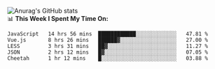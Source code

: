 
![Anurag's GitHub stats](https://github-readme-stats.vercel.app/api?username=supergczh&show_icons=true&theme=radical)
<br />
📊 **This Week I Spent My Time On:**

<!--START_SECTION:waka-->
```text
JavaScript   14 hrs 56 mins  ████████████░░░░░░░░░░░░░   47.81 % 
Vue.js       8 hrs 26 mins   ██████▓░░░░░░░░░░░░░░░░░░   27.00 % 
LESS         3 hrs 31 mins   ██▓░░░░░░░░░░░░░░░░░░░░░░   11.27 % 
JSON         2 hrs 12 mins   █▓░░░░░░░░░░░░░░░░░░░░░░░   07.05 % 
Cheetah      1 hr 12 mins    █░░░░░░░░░░░░░░░░░░░░░░░░   03.88 % 
```
<!--END_SECTION:waka-->
